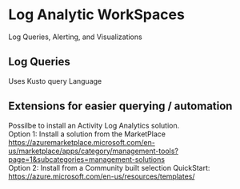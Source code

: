 # Log Analytic WorkSpaces  
Log Queries, Alerting, and Visualizations  

## Log Queries  
Uses Kusto query Language  


## Extensions for easier querying / automation  
Possilbe to install an Activity Log Analytics solution.  
Option 1: Install a solution from the MarketPlace https://azuremarketplace.microsoft.com/en-us/marketplace/apps/category/management-tools?page=1&subcategories=management-solutions  
Option 2: Install from a Community built selection QuickStart: https://azure.microsoft.com/en-us/resources/templates/  
